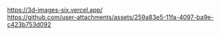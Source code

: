 https://3d-images-six.vercel.app/ <br/>
https://github.com/user-attachments/assets/259a83e5-11fa-4097-ba9e-c423b753d092

 
 
